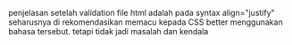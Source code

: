 penjelasan setelah validation file html adalah pada syntax align="justify" seharusnya di rekomendasikan memacu kepada CSS better menggunakan bahasa tersebut. tetapi tidak jadi masalah dan kendala
